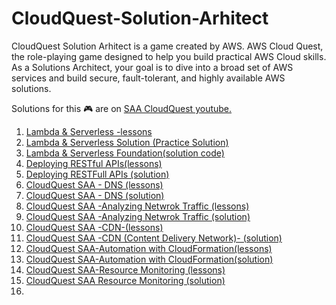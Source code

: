 # CloudQuest-Solution-Arhitect
CloudQuest Solution Arhitect is a game created by AWS. 
AWS Cloud Quest, the role-playing game designed to help you build practical AWS Cloud skills. As a Solutions Architect, your goal is to dive into a broad set of AWS services and build secure, fault-tolerant, and highly available AWS solutions.

Solutions for this 🎮 are on [SAA CloudQuest youtube. ](https://www.youtube.com/watch?v=TnNrMt9rH5k&list=PL5wpffL0WhBRqqWjL1a7Ly3KVk5cQ7N7q)
1. [Lambda & Serverless -lessons](https://www.youtube.com/watch?v=TnNrMt9rH5k&list=PL5wpffL0WhBRqqWjL1a7Ly3KVk5cQ7N7q&index=1)
2. [Lambda & Serverless Solution (Practice Solution)](https://www.youtube.com/watch?v=TnNrMt9rH5k&list=PL5wpffL0WhBRqqWjL1a7Ly3KVk5cQ7N7q&index=2)
3. [Lambda & Serverless Foundation(solution code)](https://www.youtube.com/watch?v=5BmhEMTLRMc&list=PL5wpffL0WhBRqqWjL1a7Ly3KVk5cQ7N7q&index=3)
4. [Deploying RESTful APIs(lessons)](https://www.youtube.com/watch?v=EVGvMlmu6zM&list=PL5wpffL0WhBRqqWjL1a7Ly3KVk5cQ7N7q&index=4) 
5. [Deploying RESTFull APIs (solution)](https://www.youtube.com/watch?v=7dRGEK_oNAg&list=PL5wpffL0WhBRqqWjL1a7Ly3KVk5cQ7N7q&index=5)
6. [CloudQuest SAA - DNS (lessons)](https://www.youtube.com/watch?v=WMJfCgn6sFY&list=PL5wpffL0WhBRqqWjL1a7Ly3KVk5cQ7N7q&index=6)
7. [CloudQuest SAA - DNS (solution)](https://www.youtube.com/watch?v=yDtV1-eGGo4&list=PL5wpffL0WhBRqqWjL1a7Ly3KVk5cQ7N7q&index=7)
8. [CloudQuest SAA -Analyzing Netwrok Traffic (lessons)](https://www.youtube.com/watch?v=6xWM-CwiqlU&list=PL5wpffL0WhBRqqWjL1a7Ly3KVk5cQ7N7q&index=8)
9. [CloudQuest SAA -Analyzing Netwrok Traffic (solution)](https://www.youtube.com/watch?v=4OnAefa20Vo&list=PL5wpffL0WhBRqqWjL1a7Ly3KVk5cQ7N7q&index=9)
10. [CloudQuest SAA -CDN-(lessons)](https://www.youtube.com/watch?v=N86X7q_WUyE&list=PL5wpffL0WhBRqqWjL1a7Ly3KVk5cQ7N7q&index=10)
11. [CloudQuest SAA -CDN (Content Delivery Network)- (solution)](https://www.youtube.com/watch?v=ZZSP4VF1Zog&list=PL5wpffL0WhBRqqWjL1a7Ly3KVk5cQ7N7q&index=11)
12. [CloudQuest SAA-Automation with CloudFormation(lessons)](https://www.youtube.com/watch?v=wA_lAlkLha0&list=PL5wpffL0WhBRqqWjL1a7Ly3KVk5cQ7N7q&index=12)
13. [CloudQuest SAA-Automation with CloudFormation(solution)](https://www.youtube.com/watch?v=sZFTub5HbVI&list=PL5wpffL0WhBRqqWjL1a7Ly3KVk5cQ7N7q&index=13)
14. [CloudQuest SAA-Resource Monitoring (lessons)](https://www.youtube.com/watch?v=Qg54_wv2EJ8&list=PL5wpffL0WhBRqqWjL1a7Ly3KVk5cQ7N7q&index=14)
15. [CloudQuest SAA Resource Monitoring (solution)](https://www.youtube.com/watch?v=E1LxxCKTHZo&list=PL5wpffL0WhBRqqWjL1a7Ly3KVk5cQ7N7q&index=15)
16. 
